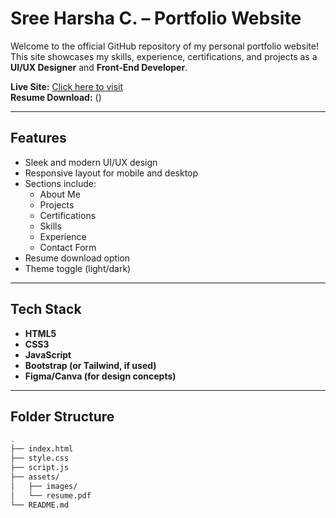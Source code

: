 # Sree Harsha C. – Portfolio Website

Welcome to the official GitHub repository of my personal portfolio website! This site showcases my skills, experience, certifications, and projects as a **UI/UX Designer** and **Front-End Developer**.

 **Live Site:** [Click here to visit]()  
 **Resume Download:** ()

---

##  Features

- Sleek and modern UI/UX design
- Responsive layout for mobile and desktop
- Sections include:
  - About Me
  - Projects
  - Certifications
  - Skills
  - Experience
  - Contact Form
- Resume download option
- Theme toggle (light/dark)

---

##  Tech Stack

- **HTML5**
- **CSS3**
- **JavaScript**
- **Bootstrap (or Tailwind, if used)**
- **Figma/Canva (for design concepts)**

---

##  Folder Structure

```bash
.
├── index.html
├── style.css
├── script.js
├── assets/
│   ├── images/
│   └── resume.pdf
└── README.md
